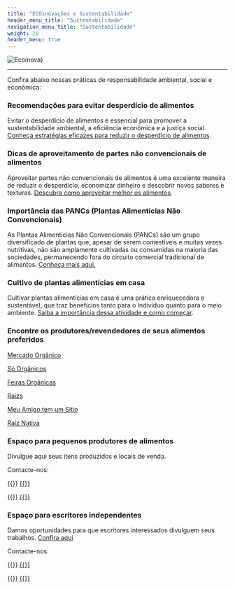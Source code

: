 ```yaml
---
title: "ECOinovações e Sustentabilidade"
header_menu_title: "Sustentabilidade"
navigation_menu_title: "Sustentabilidade"
weight: 20
header_menu: true
---
```


![Ecoinova)](../images/ecoinova.jpeg)

---

Confira abaixo nossas práticas de responsabilidade ambiental, social e econômica:

### Recomendações para evitar desperdício de alimentos

Evitar o desperdício de alimentos é essencial para promover a sustentabilidade ambiental, a eficiência econômica e a justiça social. [Conheça estratégias eficazes para reduzir o desperdício de alimentos](desperdicio).


### Dicas de aproveitamento de partes não convencionais de alimentos

Aproveitar partes não convencionais de alimentos é uma excelente maneira de reduzir o desperdício, economizar dinheiro e descobrir novos sabores e texturas. [Descubra como aproveitar melhor os alimentos](partes).


### Importância das PANCs (Plantas Alimentícias Não Convencionais)

As Plantas Alimentícias Não Convencionais (PANCs) são um grupo diversificado de plantas que, apesar de serem comestíveis e muitas vezes nutritivas, não são amplamente cultivadas ou consumidas na maioria das sociedades, permanecendo fora do circuito comercial tradicional de alimentos.
[Conheça mais aqui.](pancs)


### Cultivo de plantas alimentícias em casa

Cultivar plantas alimentícias em casa é uma prática enriquecedora e sustentável, que traz benefícios tanto para o indivíduo quanto para o meio ambiente. [Saiba a importância dessa atividade e como começar](cultivo).


### Encontre os produtores/revendedores de seus alimentos preferidos

[Mercado Orgânico](https://mercadoorganico.com/)

[Só Orgânicos](https://soorganicos.com.br/)

[Feiras Orgânicas](https://feirasorganicas.org.br/)

[Raizs](https://www.raizs.com.br/)

[Meu Amigo tem um Sítio](https://meuamigotemumsitio.com.br/)

[Raiz Nativa](https://www.raiznativa.com.br/)


### Espaço para pequenos produtores de alimentos

Divulgue aqui seus itens produzidos e locais de venda.

Contacte-nos:

{{<icon class="fa fa-envelope">}}&nbsp;[{{<email>}}](mailto:{{<email>}})

{{<icon class="fa fa-phone">}}&nbsp;[{{<phone>}}](tel:{{<phone>}})


### Espaço para escritores independentes

Damos oportunidades para que escritores interessados divulguem seus trabalhos.
[Confira aqui](escritores)

Contacte-nos:

{{<icon class="fa fa-envelope">}}&nbsp;[{{<email>}}](mailto:{{<email>}})

{{<icon class="fa fa-phone">}}&nbsp;[{{<phone>}}](tel:{{<phone>}})

